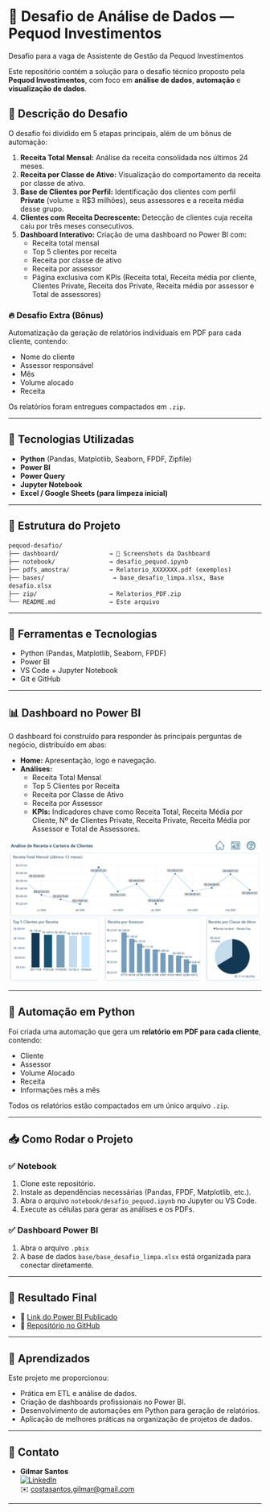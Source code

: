# 🏦 Desafio de Análise de Dados — Pequod Investimentos
Desafio para a vaga de Assistente de Gestão da Pequod Investimentos

Este repositório contém a solução para o desafio técnico proposto pela **Pequod Investimentos**, com foco em **análise de dados**, **automação** e **visualização de dados**.

## 📑 Descrição do Desafio

O desafio foi dividido em 5 etapas principais, além de um bônus de automação:

1. **Receita Total Mensal:** Análise da receita consolidada nos últimos 24 meses.
2. **Receita por Classe de Ativo:** Visualização do comportamento da receita por classe de ativo.
3. **Base de Clientes por Perfil:** Identificação dos clientes com perfil **Private** (volume ≥ R$3 milhões), seus assessores e a receita média desse grupo.
4. **Clientes com Receita Decrescente:** Detecção de clientes cuja receita caiu por três meses consecutivos.
5. **Dashboard Interativo:** Criação de uma dashboard no Power BI com:
   - Receita total mensal
   - Top 5 clientes por receita
   - Receita por classe de ativo
   - Receita por assessor
   - Página exclusiva com KPIs (Receita total, Receita média por cliente, Clientes Private, Receita dos Private, Receita média por assessor e Total de assessores)

### 🔥 Desafio Extra (Bônus)

Automatização da geração de relatórios individuais em PDF para cada cliente, contendo:

- Nome do cliente
- Assessor responsável
- Mês
- Volume alocado
- Receita

Os relatórios foram entregues compactados em `.zip`.

---

## 🧠 Tecnologias Utilizadas

- **Python** (Pandas, Matplotlib, Seaborn, FPDF, Zipfile)
- **Power BI**
- **Power Query**
- **Jupyter Notebook**
- **Excel / Google Sheets (para limpeza inicial)**

---

## 📂 Estrutura do Projeto

```
pequod-desafio/
├── dashboard/              → 📸 Screenshots da Dashboard
├── notebook/               → desafio_pequod.ipynb
├── pdfs_amostra/           → Relatorio_XXXXXXX.pdf (exemplos)
├── bases/                   → base_desafio_limpa.xlsx, Base desafio.xlsx
├── zip/                    → Relatorios_PDF.zip
└── README.md               → Este arquivo
```


---

## 🔧 Ferramentas e Tecnologias

- Python (Pandas, Matplotlib, Seaborn, FPDF)
- Power BI
- VS Code + Jupyter Notebook
- Git e GitHub

---

## 📊 Dashboard no Power BI

O dashboard foi construído para responder às principais perguntas de negócio, distribuído em abas:

- **Home:** Apresentação, logo e navegação.
- **Análises:**  
    - Receita Total Mensal  
    - Top 5 Clientes por Receita  
    - Receita por Classe de Ativo  
    - Receita por Assessor
  - **KPIs:** Indicadores chave como Receita Total, Receita Média por Cliente, Nº de Clientes Private, Receita Private, Receita Média por Assessor e Total de Assessores.

<p align="center">
  <img src="dashboard/dashboard_exemplo.png" width="700"/>
</p>

---

## 🐍 Automação em Python

Foi criada uma automação que gera um **relatório em PDF para cada cliente**, contendo:

- Cliente
- Assessor
- Volume Alocado
- Receita
- Informações mês a mês

Todos os relatórios estão compactados em um único arquivo `.zip`.

---

## 📥 Como Rodar o Projeto

### ✅ Notebook

1. Clone este repositório.
2. Instale as dependências necessárias (Pandas, FPDF, Matplotlib, etc.).
3. Abra o arquivo `notebook/desafio_pequod.ipynb` no Jupyter ou VS Code.
4. Execute as células para gerar as análises e os PDFs.

### ✅ Dashboard Power BI

1. Abra o arquivo `.pbix`
2. A base de dados `base/base_desafio_limpa.xlsx` está organizada para conectar diretamente.

---

## 🚀 Resultado Final

- 🔗 [Link do Power BI Publicado](https://app.powerbi.com/view?r=eyJrIjoiNTMzODkyNjYtZDAyNy00MTY3LWJiNTYtZDA1MjE2MDQ5ZWY4IiwidCI6ImYxZjVmZTNjLTA5MzQtNDE3Yy1hMDMzLWU0ZGExYzk2ZmNiNCJ9)
- 🔗 [Repositório no GitHub](#)

---

## 🧠 Aprendizados

Este projeto me proporcionou:

- Prática em ETL e análise de dados.
- Criação de dashboards profissionais no Power BI.
- Desenvolvimento de automações em Python para geração de relatórios.
- Aplicação de melhores práticas na organização de projetos de dados.

---

## 🤝 Contato

- **Gilmar Santos**  
[![LinkedIn](https://img.shields.io/badge/LinkedIn-blue?logo=linkedin)](https://www.linkedin.com/glmrsnts/)  
✉️ costasantos.gilmar@gmail.com

---
